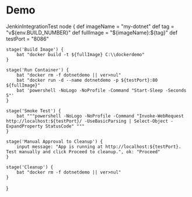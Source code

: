 # Demo
JenkinIntegrationTest
node {
    def imageName = "my-dotnet"
    def tag = "v${env.BUILD_NUMBER}"
    def fullImage = "${imageName}:${tag}"
    def testPort = "8086"
 
    stage('Build Image') {
        bat "docker build -t ${fullImage} C:\\dockerdemo"
    }
 
    stage('Run Container') {
        bat "docker rm -f dotnetdemo || ver>nul"
        bat "docker run -d --name dotnetdemo -p ${testPort}:80 ${fullImage}"
        bat 'powershell -NoLogo -NoProfile -Command "Start-Sleep -Seconds 5"'
    }
 
    stage('Smoke Test') {
        bat """powershell -NoLogo -NoProfile -Command "Invoke-WebRequest http://localhost:${testPort}/ -UseBasicParsing | Select-Object -ExpandProperty StatusCode" """
    }
 
    stage('Manual Approval to Cleanup') {
        input message: "App is running at http://localhost:${testPort}. Test manually and click Proceed to cleanup.", ok: "Proceed"
    }
 
    stage('Cleanup') {
        bat "docker rm -f dotnetdemo || ver>nul"
    }
}
